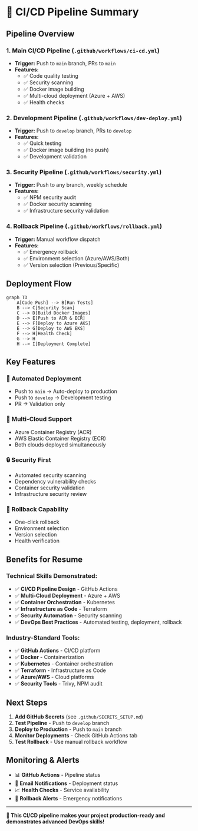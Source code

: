 # 🚀 CI/CD Pipeline Summary

## **Pipeline Overview**

### **1. Main CI/CD Pipeline** (`.github/workflows/ci-cd.yml`)
- **Trigger:** Push to `main` branch, PRs to `main`
- **Features:**
  - ✅ Code quality testing
  - ✅ Security scanning
  - ✅ Docker image building
  - ✅ Multi-cloud deployment (Azure + AWS)
  - ✅ Health checks

### **2. Development Pipeline** (`.github/workflows/dev-deploy.yml`)
- **Trigger:** Push to `develop` branch, PRs to `develop`
- **Features:**
  - ✅ Quick testing
  - ✅ Docker image building (no push)
  - ✅ Development validation

### **3. Security Pipeline** (`.github/workflows/security.yml`)
- **Trigger:** Push to any branch, weekly schedule
- **Features:**
  - ✅ NPM security audit
  - ✅ Docker security scanning
  - ✅ Infrastructure security validation

### **4. Rollback Pipeline** (`.github/workflows/rollback.yml`)
- **Trigger:** Manual workflow dispatch
- **Features:**
  - ✅ Emergency rollback
  - ✅ Environment selection (Azure/AWS/Both)
  - ✅ Version selection (Previous/Specific)

## **Deployment Flow**

```mermaid
graph TD
    A[Code Push] --> B[Run Tests]
    B --> C[Security Scan]
    C --> D[Build Docker Images]
    D --> E[Push to ACR & ECR]
    E --> F[Deploy to Azure AKS]
    E --> G[Deploy to AWS EKS]
    F --> H[Health Check]
    G --> H
    H --> I[Deployment Complete]
```

## **Key Features**

### **🔄 Automated Deployment**
- Push to `main` → Auto-deploy to production
- Push to `develop` → Development testing
- PR → Validation only

### **🐳 Multi-Cloud Support**
- Azure Container Registry (ACR)
- AWS Elastic Container Registry (ECR)
- Both clouds deployed simultaneously

### **🔒 Security First**
- Automated security scanning
- Dependency vulnerability checks
- Container security validation
- Infrastructure security review

### **🔄 Rollback Capability**
- One-click rollback
- Environment selection
- Version selection
- Health verification

## **Benefits for Resume**

### **Technical Skills Demonstrated:**
- ✅ **CI/CD Pipeline Design** - GitHub Actions
- ✅ **Multi-Cloud Deployment** - Azure + AWS
- ✅ **Container Orchestration** - Kubernetes
- ✅ **Infrastructure as Code** - Terraform
- ✅ **Security Automation** - Security scanning
- ✅ **DevOps Best Practices** - Automated testing, deployment, rollback

### **Industry-Standard Tools:**
- ✅ **GitHub Actions** - CI/CD platform
- ✅ **Docker** - Containerization
- ✅ **Kubernetes** - Container orchestration
- ✅ **Terraform** - Infrastructure as Code
- ✅ **Azure/AWS** - Cloud platforms
- ✅ **Security Tools** - Trivy, NPM audit

## **Next Steps**

1. **Add GitHub Secrets** (see `.github/SECRETS_SETUP.md`)
2. **Test Pipeline** - Push to `develop` branch
3. **Deploy to Production** - Push to `main` branch
4. **Monitor Deployments** - Check GitHub Actions tab
5. **Test Rollback** - Use manual rollback workflow

## **Monitoring & Alerts**

- 📊 **GitHub Actions** - Pipeline status
- 🔔 **Email Notifications** - Deployment status
- 📈 **Health Checks** - Service availability
- 🚨 **Rollback Alerts** - Emergency notifications

---

**🎯 This CI/CD pipeline makes your project production-ready and demonstrates advanced DevOps skills!**
